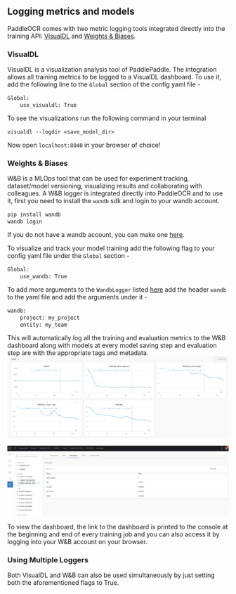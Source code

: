 ## Logging metrics and models 

PaddleOCR comes with two metric logging tools integrated directly into the training API: [VisualDL](https://readthedocs.org/projects/visualdl/) and [Weights & Biases](https://docs.wandb.ai/). 

### VisualDL
VisualDL is a visualization analysis tool of PaddlePaddle. The integration allows all training metrics to be logged to a VisualDL dashboard. To use it, add the following line to the `Global` section of the config yaml file -

```
Global:
    use_visualdl: True
```

To see the visualizations run the following command in your terminal

```shell
visualdl --logdir <save_model_dir>
```

Now open `localhost:8040` in your browser of choice!

### Weights & Biases
W&B is a MLOps tool that can be used for experiment tracking, dataset/model versioning, visualizing results and collaborating with colleagues. A W&B logger is integrated directly into PaddleOCR and to use it, first you need to install the `wandb` sdk and login to your wandb account.

```shell
pip install wandb
wandb login
```

If you do not have a wandb account, you can make one [here](https://wandb.ai/site).

To visualize and track your model training add the following flag to your config yaml file under the `Global` section -

```
Global:
    use_wandb: True
```

To add more arguments to the `WandbLogger` listed [here](./config_en.md) add the header `wandb` to the yaml file and add the arguments under it - 

```
wandb:
    project: my_project
    entity: my_team
```

This will automatically log all the training and evaluation metrics to the W&B dashboard along with models at every model saving step and evaluation step are with the appropriate tags and metadata.
![W&B Dashboard](../imgs_en/wandb_metrics.png)

![W&B Models](../imgs_en/wandb_models.png)

To view the dashboard, the link to the dashboard is printed to the console at the beginning and end of every training job and you can also access it by logging into your W&B account on your browser.

### Using Multiple Loggers
Both VisualDL and W&B can also be used simultaneously by just setting both the aforementioned flags to True.